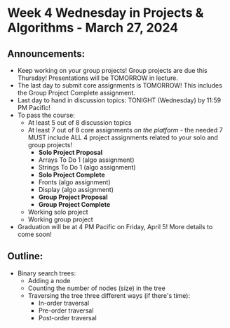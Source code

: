 # Week 4 Wednesday in Projects & Algorithms - March 27, 2024

## Announcements:
- Keep working on your group projects!  Group projects are due this Thursday!  Presentations will be TOMORROW in lecture.
- The last day to submit core assignments is TOMORROW!  This includes the Group Project Complete assignment.
- Last day to hand in discussion topics: TONIGHT (Wednesday) by 11:59 PM Pacific!
- To pass the course:
    - At least 5 out of 8 discussion topics
    - At least 7 out of 8 core assignments *on the platform* - the needed 7 MUST include ALL 4 project assignments related to your solo and group projects!
        - **Solo Project Proposal**
        - Arrays To Do 1 (algo assignment)
        - Strings To Do 1 (algo assignment)
        - **Solo Project Complete**
        - Fronts (algo assignment)
        - Display (algo assignment)
        - **Group Project Proposal**
        - **Group Project Complete**
    - Working solo project
    - Working group project
- Graduation will be at 4 PM Pacific on Friday, April 5!  More details to come soon!

## Outline:
- Binary search trees:
    - Adding a node
    - Counting the number of nodes (size) in the tree
    - Traversing the tree three different ways (if there's time):
        - In-order traversal
        - Pre-order traversal
        - Post-order traversal